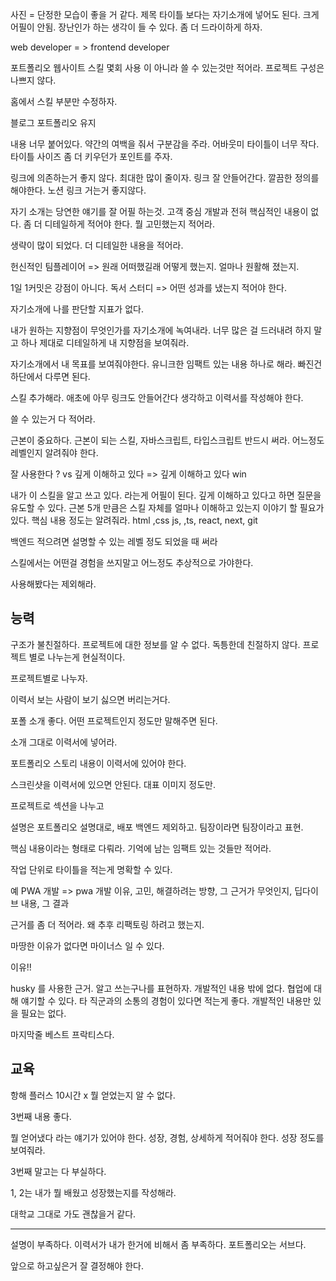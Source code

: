 사진 = 단정한 모습이 좋을 거 같다.
제목 타이틀 보다는 자기소개에 넣어도 된다. 크게 어필이 안됨. 장난인가 하는 생각이 들 수 있다. 좀 더 드라이하게 하자.

web developer = > frontend developer

포트폴리오 웹사이트 스킬 몇회 사용 이 아니라 쓸 수 있는것만 적어라. 프로젝트 구성은 나쁘지 않다.

홈에서 스킬 부분만 수정하자.

블로그 포트폴리오 유지

내용 너무 붙어있다. 약간의 여백을 줘서 구분감을 주라. 어바웃미 타이틀이 너무 작다. 타이틀 사이즈 좀 더 키우던가 포인트를 주자.

링크에 의존하는거 좋지 않다. 최대한 많이 줄이자. 링크 잘 안들어간다. 깔끔한 정의를 해야한다. 노션 링크 거는거 좋지않다.

자기 소개는 당연한 얘기를 잘 어필 하는것. 고객 중심 개발과 전혀 핵심적인 내용이 없다. 좀 더 디테일하게 적어야 한다. 뭘 고민했는지 적어라.

생략이 많이 되었다. 더 디테일한 내용을 적어라.

헌신적인 팀플레이어 => 원래 어떠했길래 어떻게 했는지. 얼마나 원활해 졌는지.

1일 1커밋은 강점이 아니다. 독서 스터디 => 어떤 성과를 냈는지 적어야 한다.

자기소개에 나를 판단할 지표가 없다.

 

내가 원하는 지향점이 무엇인가를 자기소개에 녹여내라. 너무 많은 걸 드러내려 하지 말고 하나 제대로 디테일하게 내 지향점을 보여줘라.

자기소개에서 내 목표를 보여줘야한다. 유니크한 임팩트 있는 내용 하나로 해라. 빠진건 하단에서 다루면 된다.

스킬 추가해라. 애초에 아무 링크도 안들어간다 생각하고 이력서를 작성해야 한다.

쓸 수 있는거 다 적어라.

근본이 중요하다. 근본이 되는 스킬, 자바스크립트, 타입스크립트 반드시 써라. 어느정도 레벨인지 알려줘야 한다.

잘 사용한다 ? vs 깊게 이해하고 있다 => 깊게 이해하고 있다 win

내가 이 스킬을 알고 쓰고 있다. 라는게 어필이 된다. 깊게 이해하고 있다고 하면 질문을 유도할 수 있다. 근본 5개 만큼은 스킬 자체를 얼마나 이해하고 있는지 이야기 할 필요가 있다. 핵심 내용 정도는 알려줘라. html ,css js, ,ts, react, next, git

백엔드 적으려면 설명할 수 있는 레벨 정도 되었을 때 써라

스킬에서는 어떤걸 경험을 쓰지말고 어느정도 추상적으로 가야한다.

사용해봤다는 제외해라.

## 능력
구조가 불친절하다. 프로젝트에 대한 정보를 알 수 없다. 독틍한데 친절하지 않다. 프로젝트 별로 나누는게 현실적이다.

프로젝트별로 나누자.

이력서 보는 사람이 보기 싫으면 버리는거다. 

포폴 소개 좋다. 어떤 프로젝트인지 정도만 말해주면 된다.

소개 그대로 이력서에 넣어라.

포트폴리오 스토리 내용이 이력서에 있어야 한다.

스크린샷을 이력서에 있으면 안된다. 대표 이미지 정도만. 

프로젝트로 섹션을 나누고

설명은 포트폴리오 설명대로, 배포 백엔드 제외하고. 팀장이라면 팀장이라고 표현.

핵심 내용이라는 형태로 다뤄라. 기억에 남는 임팩트 있는 것들만 적어라.

작업 단위로 타이틀을 적는게 명확할 수 있다.

예 PWA 개발 => pwa 개발 이유, 고민, 해결하려는 방향, 그 근거가 무엇인지, 딥다이브 내용, 그 결과

근거를 좀 더 적어라. 왜 추후 리팩토링 하려고 했는지.

마땅한 이유가 없다면 마이너스 일 수 있다.

이유!!

husky 를 사용한 근거. 알고 쓰는구나를 표현하자. 개발적인 내용 밖에 없다. 협업에 대해 얘기할 수 있다. 타 직군과의 소통의 경험이 있다면 적는게 좋다. 개발적인 내용만 있을 필요는 없다.

마지막줄 베스트 프락티스다.

## 교육
항해 플러스 10시간 x 뭘 얻었는지 알 수 없다.

3번째 내용 좋다.

뭘 얻어냈다 라는 얘기가 있어야 한다. 성장, 경험, 상세하게 적어줘야 한다. 성장 정도를 보여줘라.

3번째 말고는 다 부실하다.

1, 2는 내가 뭘 배웠고 성장했는지를 작성해라.

대학교
그대로 가도 괜찮을거 같다.


----
설명이 부족하다. 이력서가 내가 한거에 비해서 좀 부족하다. 포트폴리오는 서브다.

앞으로 하고싶은거 잘 결정해야 한다.